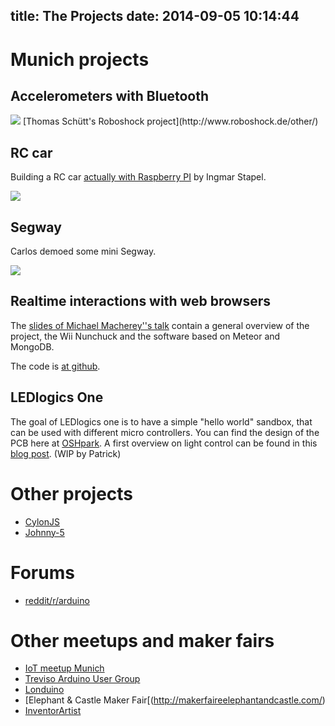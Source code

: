 title: The Projects
date: 2014-09-05 10:14:44
---

# Munich projects


## Accelerometers with Bluetooth

<img src="/images/robot_0.jpg" />
[Thomas Schütt's Roboshock project](http://www.roboshock.de/other/)

## RC car

Building a RC car [actually with Raspberry PI](http://www.raspberry-pi-car.com/) by Ingmar Stapel.

<img src="/images/rp_car.jpg" />

## Segway

Carlos demoed some mini Segway.

<img src="/images/segway.jpg" />


## Realtime interactions with web browsers

The [slides of Michael Macherey''s talk](http://slides.com/michaelmacherey/meteornunduino)  contain a general overview of the project, the Wii Nunchuck and the software based on Meteor and MongoDB.

The code is [at github](https://github.com/Goyapa/mongoduinometeor).


## LEDlogics One

The goal of LEDlogics one is to have a simple "hello world" sandbox, that can be used with different micro controllers. You can find the design of the PCB here at [OSHpark](https://oshpark.com/shared_projects/ZsQu0dA9). A first overview on light control can be found in this [blog post](http://blog.farsinotare.com/2014/07/25/lighting-design-overview/). (WIP by Patrick)

# Other projects

* [CylonJS](http://cylonjs.com/)
* [Johnny-5](https://github.com/rwaldron/johnny-five)

# Forums

* [reddit/r/arduino](http://www.reddit.com/r/arduino/)

# Other meetups and maker fairs

* [IoT meetup Munich](http://www.meetup.com/IoTMunich/)
* [Treviso Arduino User Group](http://www.treviso-aug.it/) 
* [Londuino](http://londuino.com/)
* [Elephant & Castle Maker Fair[(http://makerfaireelephantandcastle.com/)
* [InventorArtist](http://inventorartist.com/learn-arduino/)
